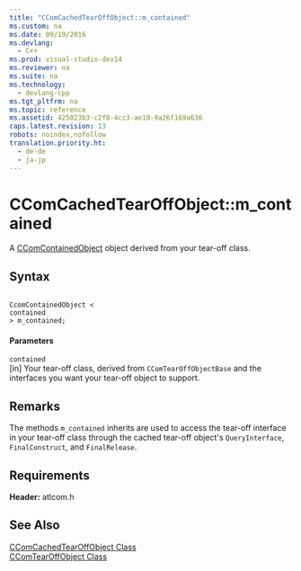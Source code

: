 ```yaml
---
title: "CComCachedTearOffObject::m_contained"
ms.custom: na
ms.date: 09/19/2016
ms.devlang: 
  - C++
ms.prod: visual-studio-dev14
ms.reviewer: na
ms.suite: na
ms.technology: 
  - devlang-cpp
ms.tgt_pltfrm: na
ms.topic: reference
ms.assetid: 425023b3-c2f8-4cc3-ae10-9a26f169a636
caps.latest.revision: 13
robots: noindex,nofollow
translation.priority.ht: 
  - de-de
  - ja-jp
---
```

# CComCachedTearOffObject::m_contained
A [CComContainedObject](../vs140/CComContainedObject-Class.md) object derived from your tear-off class.  
  
## Syntax  
  
```  
  
CcomContainedObject <  
contained  
> m_contained;  
```  
  
#### Parameters  
 `contained`  
 [in] Your tear-off class, derived from `CComTearOffObjectBase` and the interfaces you want your tear-off object to support.  
  
## Remarks  
 The methods `m_contained` inherits are used to access the tear-off interface in your tear-off class through the cached tear-off object's `QueryInterface`, `FinalConstruct`, and `FinalRelease`.  
  
## Requirements  
 **Header:** atlcom.h  
  
## See Also  
 [CComCachedTearOffObject Class](../vs140/CComCachedTearOffObject-Class.md)   
 [CComTearOffObject Class](../vs140/CComTearOffObject-Class.md)